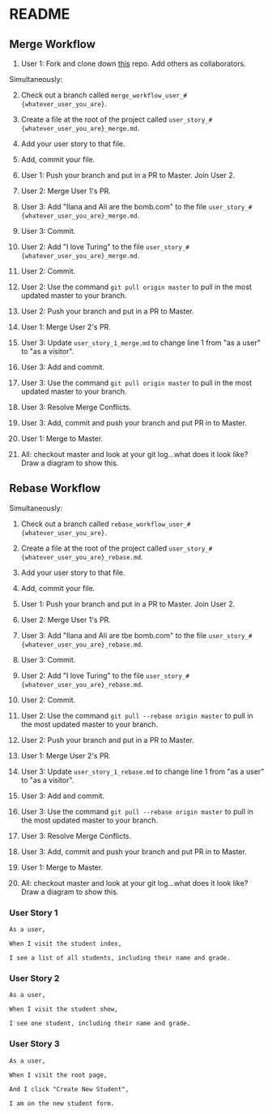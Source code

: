# README

## Merge Workflow

1. User 1: Fork and clone down [this](https://github.com/icorson3/rebase_playground) repo. Add others as collaborators. 

Simultaneously:

2. Check out a branch called `merge_workflow_user_#{whatever_user_you_are}`.
3. Create a file at the root of the project called `user_story_#{whatever_user_you_are}_merge.md`.
4. Add your user story to that file.
5. Add, commit your file.

6. User 1: Push your branch and put in a PR to Master. Join User 2.
7. User 2: Merge User 1's PR.
8. User 3: Add "Ilana and Ali are the bomb.com" to the file `user_story_#{whatever_user_you_are}_merge.md`.
9. User 3: Commit.
10. User 2: Add "I love Turing" to the file `user_story_#{whatever_user_you_are}_merge.md`.
11. User 2: Commit.
12. User 2: Use the command `git pull origin master` to pull in the most updated master to your branch.
13. User 2: Push your branch and put in a PR to Master.
14. User 1: Merge User 2's PR.
15. User 3: Update `user_story_1_merge.md` to change line 1 from "as a user" to "as a visitor".
16. User 3: Add and commit.
17. User 3: Use the command `git pull origin master` to pull in the most updated master to your branch.
18. User 3: Resolve Merge Conflicts.
19. User 3: Add, commit and push your branch and put PR in to Master.
20. User 1: Merge to Master.
21. All: checkout master and look at your git log...what does it look like? Draw a diagram to show this.

## Rebase Workflow

Simultaneously:

1. Check out a branch called `rebase_workflow_user_#{whatever_user_you_are}`.
2. Create a file at the root of the project called `user_story_#{whatever_user_you_are}_rebase.md`.
3. Add your user story to that file.
4. Add, commit your file.

5. User 1: Push your branch and put in a PR to Master. Join User 2.
6. User 2: Merge User 1's PR.
7. User 3: Add "Ilana and Ali are tbe bomb.com" to the file `user_story_#{whatever_user_you_are}_rebase.md`.
8. User 3: Commit.
9. User 2: Add "I love Turing" to the file `user_story_#{whatever_user_you_are}_rebase.md`.
10. User 2: Commit.
11. User 2: Use the command `git pull --rebase origin master` to pull in the most updated master to your branch.
12. User 2: Push your branch and put in a PR to Master.
13. User 1: Merge User 2's PR.
14. User 3: Update `user_story_1_rebase.md` to change line 1 from "as a user" to "as a visitor".
15. User 3: Add and commit.
16. User 3: Use the command `git pull --rebase origin master` to pull in the most updated master to your branch.
17. User 3: Resolve Merge Conflicts.
18. User 3: Add, commit and push your branch and put PR in to Master.
19. User 1: Merge to Master.
20. All: checkout master and look at your git log...what does it look like? Draw a diagram to show this.

### User Story 1

```
As a user,

When I visit the student index,

I see a list of all students, including their name and grade.
```


### User Story 2

```
As a user,

When I visit the student show,

I see one student, including their name and grade.
```

### User Story 3

```
As a user,

When I visit the root page,

And I click "Create New Student",

I am on the new student form.
```
